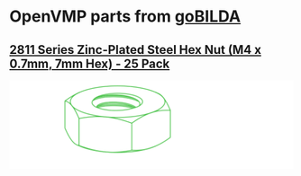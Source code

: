 # OpenVMP parts from [goBILDA](https://www.gobilda.com/)
## [2811 Series Zinc-Plated Steel Hex Nut (M4 x 0.7mm, 7mm Hex) - 25 Pack](https://www.gobilda.com/2811-series-zinc-plated-steel-hex-nut-m4-x-0-7mm-7mm-hex-25-pack/)

[<img alt='2811 Series Zinc-Plated Steel Hex Nut (M4 x 0.7mm, 7mm Hex) - 25 Pack' src='https://github.com/openvmp/openvmp-models/blob/main/generated_files/parts/gobilda/hardware-nut-m4-0.7mm.png'/>](https://github.com/openvmp/openvmp-models/blob/main/generated_files/parts/gobilda/hardware-nut-m4-0.7mm.stl)

